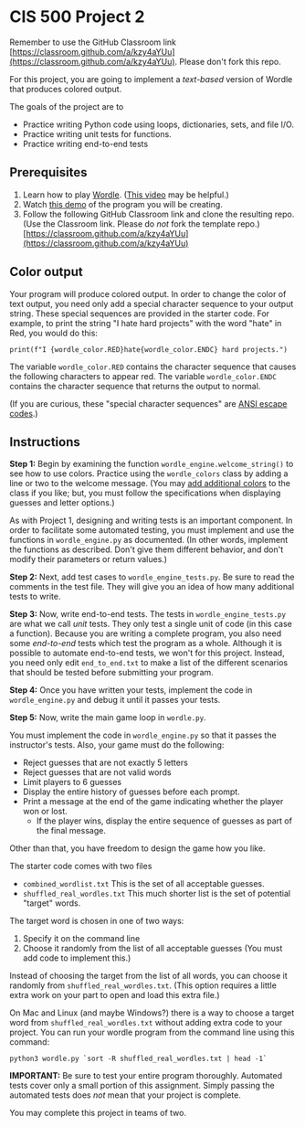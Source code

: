 # CIS 500 Project 2

Remember to use the GitHub Classroom link [https://classroom.github.com/a/kzy4aYUu](https://classroom.github.com/a/kzy4aYUu).  Please don't fork this repo.


For this project, you are going to implement a _text-based_ version of Wordle that produces colored output.

The goals of the project are to 
* Practice writing Python code using loops, dictionaries, sets, and file I/O.
* Practice writing unit tests for functions.
* Practice writing end-to-end tests

## Prerequisites

  1. Learn how to play [Wordle](https://www.nytimes.com/games/wordle/index.html).  ([This video](https://www.youtube.com/watch?v=lv4Zg-209MY) may be helpful.)
  2. Watch [this demo](https://youtu.be/ITrtfavW5sk) of the program you will be creating.
  3. Follow the following GitHub Classroom link and clone the resulting repo. (Use the Classroom link.  Please do _not_ fork the template repo.) [https://classroom.github.com/a/kzy4aYUu](https://classroom.github.com/a/kzy4aYUu)

## Color output

Your program will produce colored output. In order to change the color of text output, you need only add a special character sequence to your output string.  These special sequences are provided in the starter code.  For example, to print the string "I hate hard projects" with the word "hate" in Red, you would do this:

`print(f"I {wordle_color.RED}hate{wordle_color.ENDC} hard projects.")`

The variable `wordle_color.RED` contains the character sequence that causes the following characters to appear red. The variable `wordle_color.ENDC` contains the character sequence that returns the output to normal.

(If you are curious, these "special character sequences" are [ANSI escape codes](https://saturncloud.io/blog/how-to-print-colored-text-to-the-terminal/).)

## Instructions

**Step 1:** Begin by examining the function `wordle_engine.welcome_string()` to see how to use colors.
Practice using the `wordle_colors` class by adding a line or two to the welcome message. (You may [add additional colors](https://gist.github.com/JBlond/2fea43a3049b38287e5e9cefc87b2124) to the class if you like; but, you must follow the specifications when displaying guesses and letter options.)

As with Project 1, designing and writing tests is an important component. In order to facilitate some automated testing, you must implement and use the functions in `wordle_engine.py` as documented. (In other words, implement the functions as described. Don't give them different behavior, and don't modify their parameters or return values.)

**Step 2:** Next, add test cases to `wordle_engine_tests.py`. Be sure to read the comments in the test file.  They will give you an idea of how many additional tests to write.

**Step 3:** Now, write end-to-end tests. The tests in `wordle_engine_tests.py` are what we call _unit_ tests.  They only test a single unit of code (in this case a function). Because you are writing a complete program, you also need some _end-to-end_ tests which test the program as a whole. Although it is possible to automate end-to-end tests, we won't for this project. Instead, you need only edit `end_to_end.txt` to make a list of the different scenarios that should be tested before submitting your program.  

**Step 4:** Once you have written your tests, implement the code in `wordle_engine.py` and debug it until it passes your tests.

**Step 5:** Now, write the main game loop in `wordle.py`. 

You must implement the code in `wordle_engine.py` so that it passes the instructor's tests. Also, your game must do the following:
   * Reject guesses that are not exactly 5 letters
   * Reject guesses that are not valid words
   * Limit players to 6 guesses
   * Display the entire history of guesses before each prompt.
   * Print a message at the end of the game indicating whether the player won or lost.
      * If the player wins, display the entire sequence of guesses as part of the final message.

Other than that, you have freedom to design the game how you like.

The starter code comes with two files
* `combined_wordlist.txt`  This is the set of all acceptable guesses.
* `shuffled_real_wordles.txt` This much shorter list is the set of potential "target" words.

The target word is chosen in one of two ways:
  1. Specify it on the command line
  2. Choose it randomly from the list of all acceptable guesses (You must add code to implement this.)

Instead of choosing the target from the list of all words, you can choose it randomly from  `shuffled_real_wordles.txt`. (This option requires a little extra work on your part to open and load this extra file.)  

On Mac and Linux (and maybe Windows?) there is a way to choose a target word from `shuffled_real_wordles.txt` without adding extra code to your project.  You can run
your wordle program from the command line using this command:

    python3 wordle.py `sort -R shuffled_real_wordles.txt | head -1`


**IMPORTANT:** Be sure to test your entire program thoroughly.  Automated tests cover only a small portion of this assignment. Simply passing the automated tests does _not_ mean that your project is complete.


You may complete this project in teams of two.



